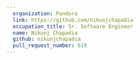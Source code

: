 ```yaml
---
  organization: Pandora
  link: https://github.com/nikunjchapadia
  occupation_title: Sr. Software Engineer
  name: Nikunj Chapadia
  github: nikunjchapadia
  pull_request_number: 619
---
```

